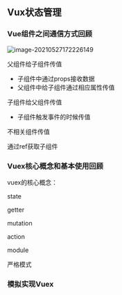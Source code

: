 ## Vux状态管理

### Vue组件之间通信方式回顾

![image-20210527172226149](C:\Users\luoli\AppData\Roaming\Typora\typora-user-images\image-20210527172226149.png)

父组件给子组件传值

* 子组件中通过props接收数据
* 父组件中给子组件通过相应属性传值

子组件给父组件传值

* 子组件触发事件的时候传值

不相关组件传值



通过ref获取子组件



### Vuex核心概念和基本使用回顾

vuex的核心概念：



state



getter



mutation



action



module



严格模式



### 模拟实现Vuex

